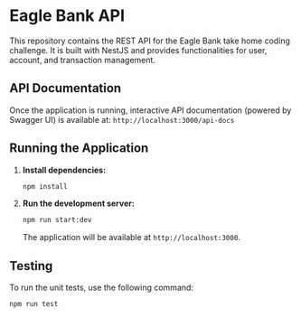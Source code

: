 # Eagle Bank API

This repository contains the REST API for the Eagle Bank take home coding challenge. It is built with NestJS and provides functionalities for user, account, and transaction management.

## API Documentation

Once the application is running, interactive API documentation (powered by Swagger UI) is available at:
`http://localhost:3000/api-docs`

## Running the Application

1.  **Install dependencies:**
    ```bash
    npm install
    ```

2.  **Run the development server:**
    ```bash
    npm run start:dev
    ```
    The application will be available at `http://localhost:3000`.

## Testing

To run the unit tests, use the following command:
```bash
npm run test
```